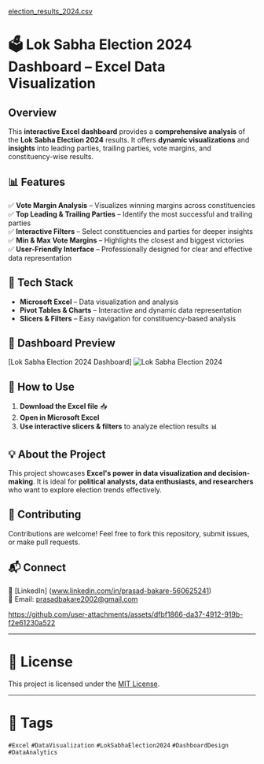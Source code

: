 [election_results_2024.csv](https://github.com/user-attachments/files/19069993/election_results_2024.csv)

# 🗳️ Lok Sabha Election 2024 Dashboard – Excel Data Visualization  

## Overview  
This **interactive Excel dashboard** provides a **comprehensive analysis** of the **Lok Sabha Election 2024** results. It offers **dynamic visualizations** and **insights** into leading parties, trailing parties, vote margins, and constituency-wise results.  

## 📊 Features  
✅ **Vote Margin Analysis** – Visualizes winning margins across constituencies  
✅ **Top Leading & Trailing Parties** – Identify the most successful and trailing parties  
✅ **Interactive Filters** – Select constituencies and parties for deeper insights  
✅ **Min & Max Vote Margins** – Highlights the closest and biggest victories  
✅ **User-Friendly Interface** – Professionally designed for clear and effective data representation  

## 📌 Tech Stack  
- **Microsoft Excel** – Data visualization and analysis  
- **Pivot Tables & Charts** – Interactive and dynamic data representation  
- **Slicers & Filters** – Easy navigation for constituency-based analysis  

## 📸 Dashboard Preview  
[Lok Sabha Election 2024 Dashboard]
 ![Lok Sabha Election 2024](https://github.com/user-attachments/assets/5b88b206-9b00-4549-a541-56ebcb1ee565)

## 🚀 How to Use  
1. **Download the Excel file** 📥 
2. **Open in Microsoft Excel**  
3. **Use interactive slicers & filters** to analyze election results 📊  

## 💡 About the Project  
This project showcases **Excel's power in data visualization and decision-making**. It is ideal for **political analysts, data enthusiasts, and researchers** who want to explore election trends effectively.  

## 🤝 Contributing  
Contributions are welcome! Feel free to fork this repository, submit issues, or make pull requests.  

## 📬 Connect  
🔗 [LinkedIn] (www.linkedin.com/in/prasad-bakare-560625241)  
📧 Email: prasadbakare2002@gmail.com

https://github.com/user-attachments/assets/dfbf1866-da37-4912-919b-f2e61230a522



---

# 📜 License  
This project is licensed under the [MIT License](LICENSE).  

---

# 🔖 Tags  
`#Excel` `#DataVisualization` `#LokSabhaElection2024` `#DashboardDesign` `#DataAnalytics`
